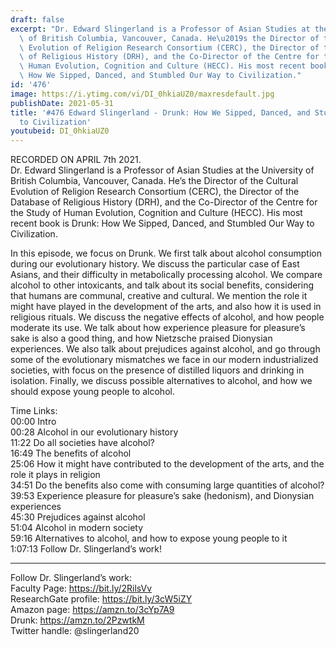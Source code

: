 ```yaml
---
draft: false
excerpt: "Dr. Edward Slingerland is a Professor of Asian Studies at the University\
  \ of British Columbia, Vancouver, Canada. He\u2019s the Director of the Cultural\
  \ Evolution of Religion Research Consortium (CERC), the Director of the Database\
  \ of Religious History (DRH), and the Co-Director of the Centre for the Study of\
  \ Human Evolution, Cognition and Culture (HECC). His most recent book is Drunk:\
  \ How We Sipped, Danced, and Stumbled Our Way to Civilization."
id: '476'
image: https://i.ytimg.com/vi/DI_0hkiaUZ0/maxresdefault.jpg
publishDate: 2021-05-31
title: '#476 Edward Slingerland - Drunk: How We Sipped, Danced, and Stumbled Our Way
  to Civilization'
youtubeid: DI_0hkiaUZ0
---
```

<div class="timelinks">

RECORDED ON APRIL 7th 2021.  
Dr. Edward Slingerland is a Professor of Asian Studies at the University of British Columbia, Vancouver, Canada. He’s the Director of the Cultural Evolution of Religion Research Consortium (CERC), the Director of the Database of Religious History (DRH), and the Co-Director of the Centre for the Study of Human Evolution, Cognition and Culture (HECC). His most recent book is Drunk: How We Sipped, Danced, and Stumbled Our Way to Civilization.

In this episode, we focus on Drunk. We first talk about alcohol consumption during our evolutionary history. We discuss the particular case of East Asians, and their difficulty in metabolically processing alcohol. We compare alcohol to other intoxicants, and talk about its social benefits, considering that humans are communal, creative and cultural. We mention the role it might have played in the development of the arts, and also how it is used in religious rituals. We discuss the negative effects of alcohol, and how people moderate its use. We talk about how experience pleasure for pleasure’s sake is also a good thing, and how Nietzsche praised Dionysian experiences. We also talk about prejudices against alcohol, and go through some of the evolutionary mismatches we face in our modern industrialized societies, with focus on the presence of distilled liquors and drinking in isolation. Finally, we discuss possible alternatives to alcohol, and how we should expose young people to alcohol.

Time Links:  
<time>00:00</time> Intro  
<time>00:28</time> Alcohol in our evolutionary history  
<time>11:22</time> Do all societies have alcohol?  
<time>16:49</time> The benefits of alcohol  
<time>25:06</time> How it might have contributed to the development of the arts, and the role it plays in religion   
<time>34:51</time> Do the benefits also come with consuming large quantities of alcohol?  
<time>39:53</time> Experience pleasure for pleasure’s sake (hedonism), and Dionysian experiences  
<time>45:30</time> Prejudices against alcohol  
<time>51:04</time> Alcohol in modern society  
<time>59:16</time> Alternatives to alcohol, and how to expose young people to it  
<time>1:07:13</time> Follow Dr. Slingerland’s work!

---

Follow Dr. Slingerland’s work:  
Faculty Page: https://bit.ly/2RilsVv  
ResearchGate profile: https://bit.ly/3cW5iZY  
Amazon page: https://amzn.to/3cYp7A9  
Drunk: https://amzn.to/2PzwtkM  
Twitter handle: @slingerland20
</div>

